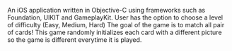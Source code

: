 An iOS application written in Objective-C using frameworks such as Foundation, UIKIT and GameplayKit.
User has the option to choose a level of difficulty (Easy, Medium, Hard)
The goal of the game is to match all pair of cards!
This game randomly initializes each card with a different picture so the game is different everytime it is played.  
